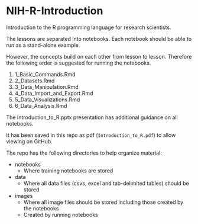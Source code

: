 # NIH-R-Introduction
Introduction to the R programming language for research scientists.

The lessons are separated into notebooks. Each notebook should be able to run as a stand-alone example.

However, the concepts build on each other from lesson to lesson. Therefore the following order
is suggested for running the notebooks.

1. 1_Basic_Commands.Rmd
1. 2_Datasets.Rmd
1. 3_Data_Manipulation.Rmd
1. 4_Data_Import_and_Export.Rmd
1. 5_Data_Visualizations.Rmd
1. 6_Data_Analysis.Rmd

The Introduction_to_R.pptx presentation has additional guidance on all notebooks.

It has been saved in this repo as pdf (`Introduction_to_R.pdf`) to allow viewing on GitHub.

The repo has the following directories to help organize material:
- notebooks
    + Where training notebooks are stored
- data
    + Where all data files (csvs, excel and tab-delimited tables) should be stored
- images
    + Where all image files should be stored including those created by the notebooks
    + Created by running notebooks

